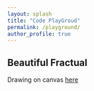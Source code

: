 ```yaml
---
layout: splash
title: "Code PlayGroud"
permalink: /playground/
author_profile: true
---
```


Beautiful Fractual
---
Drawing on canvas [here](/playground/fractual.html)
